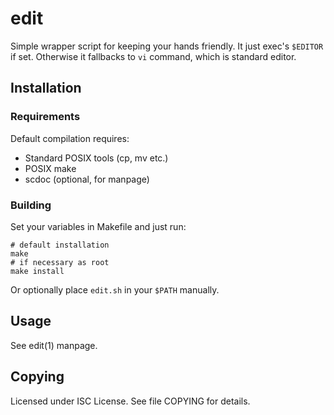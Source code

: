 # edit
Simple wrapper script for keeping your hands friendly. It just exec's `$EDITOR`
if set. Otherwise it fallbacks to `vi` command, which is standard editor.

## Installation
### Requirements
Default compilation requires:
* Standard POSIX tools (cp, mv etc.)
* POSIX make
* scdoc (optional, for manpage)

### Building
Set your variables in Makefile and just run:

    # default installation
    make
    # if necessary as root
    make install

Or optionally place `edit.sh` in your `$PATH` manually.

## Usage
See edit(1) manpage.

## Copying
Licensed under ISC License. See file COPYING for details.
